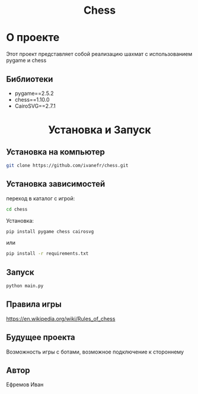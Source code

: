 <h1 align="center">Chess</h1>

# О проекте
Этот проект представляет собой реализацию шахмат с использованием pygame и chess

## Библиотеки
- pygame==2.5.2
- chess==1.10.0
- CairoSVG==2.7.1

<h1 align="center">Установка и Запуск</h1>

## Установка на компьютер
```bash
git clone https://github.com/ivanefr/chess.git
```
## Установка зависимостей
переход в каталог с игрой:
```bash
cd chess
```
Установка:
```bash
pip install pygame chess cairosvg
```
или
```bash
pip install -r requirements.txt
```

## Запуск
```bash
python main.py
```

## Правила игры
https://en.wikipedia.org/wiki/Rules_of_chess

## Будущее проекта
Возможность игры с ботами, возможное подключение к стороннему 

## Автор
Ефремов Иван